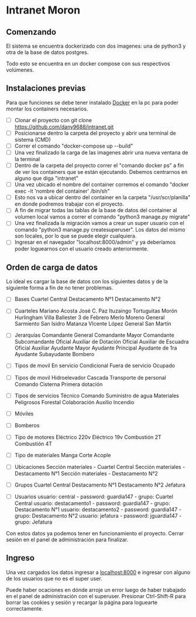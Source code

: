 # Intranet Moron



## Comenzando

El sistema se encuentra dockerizado con dos imagenes: una de python3 y otra de la base de datos postgres.

Todo esto se encuentra en un docker compose con sus respectivos volúmenes.

## Instalaciones previas

Para que funciones se debe tener instalado  [Docker](https://www.docker.com/) en la pc para poder montar los containers necesarios.

- [ ] Clonar el proyecto con git clone https://github.com/dany9688/intranet.git
- [ ] Posicionarse dentro la carpeta del proyecto y abrir una terminal de sistema (CMD)
- [ ] Correr el comando "docker-compose up --build"
- [ ] Una vez finalizado la carga de las imagenes abrir una nueva ventana de la terminal
- [ ] Dentro de la carpeta del proyecto correr el "comando docker ps" a fin de ver los containers que se están ejecutando. Debemos centrarnos en alguno que diga "intranet"
- [ ] Una vez ubicado el nombre del container corremos el comando "docker exec -it 'nombre del container' /bin/sh"
- [ ] Esto nos va a ubicar dentro del container en la carpeta "/usr/scr/planilla" en donde podremos trabajar con el proyecto.
- [ ] A fin de migrar todas las tablas de la base de datos del container al volumen local vamos a correr el comando "python3 manage.py migrate"
- [ ] Una vez finalizada la migración vamos a crear un super usuario con el comando "python3 manage.py createsuperuser". Los datos del mismo son locales, por lo que se puede elegir cualquiera.
- [ ] Ingresar en el navegador "localhost:8000/admin" y ya deberíamos poder loguearnos con el usuario creado anteriormente.

## Orden de carga de datos

Lo ideal es cargar la base de datos con los siguientes datos y de la siguiente forma a fin de no tener problemas.

- [ ] Bases
    Cuartel Central
    Destacamento N°1
    Destacamento N°2

- [ ] Cuarteles
    Mariano Acosta
	José C. Paz
	Ituzaingo
	Tortuguitas
	Morón
	Hurlingham
	Villa Ballester
	3 de Febrero
	Merlo
	Moreno
	General Sarmiento
	San Isidro
	Matanza
	VIcente López
	General San Martín

- [ ] Jerarquías
    Comandante General
	Comandante Mayor
	Comandante
	Subcomandante
	Oficial Auxiliar de Dotación
	Oficial Auxiliar de Escuadra
	Oficial Auxiliar
	Ayudante Mayor
	Ayudante Principal
	Ayudante de 1ra
	Ayudante
	Subayudante
	Bombero

- [ ] Tipos de movil
    En servicio
    Condicional
    Fuera de servicio
    Ocupado

- [ ] Tipos de movil
    Hidroelevador
	Cascada
	Transporte de personal
	Comando
	Cisterna
	Primera dotación

- [ ] Tipos de servicios
    Técnico
	Comando
	Suministro de agua
	Materiales Peligrosos
	Forestal
	Colaboración
	Auxilio
	Incendio

- [ ] Móviles

- [ ] Bomberos

- [ ] Tipo de motores
    Eléctrico 220v
    Eléctrico 19v
    Combustión 2T
    Combustión 4T

- [ ] Tipo de materiales
    Manga
    Corte
    Acople

- [ ] Ubicaciones
    Sección materiales - Cuartel Central
    Sección materiales - Destacamento N°1
    Sección materiales - Destacamento N°2

- [ ] Grupos
    Cuartel Central
    Destacamento N°1
    Destacamento N°2
    Jefatura

- [ ] Usuarios
    usuario: central - password: guardia147 - grupo: Cuartel Central
    usuario: destacamento1 - password: guardia147 - grupo: Destacamento N°1
    usuario: destacamento2 - password: guardia147 - grupo: Destacamento N°2
    usuario: jefatura - password: jguardia147 - grupo: Jefatura

Con estos datos ya podemos tener en funcionamiento el proyecto. Cerrar sesión en el panel de administración para finalizar.

## Ingreso

Una vez cargados los datos ingresar a [localhost:8000](http://localhost:8000) e ingresar con alguno de los usuarios que no es el super user.

Puede haber ocaciones en dónde arroje un error luego de haber trabajado en el panel de administración con el superuser. Presionar Ctrl-Shift-R para borrar las cookies y sesión y recargar la página para loguearte correctamente.